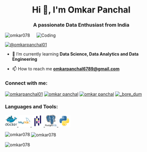 <h1 align="center">Hi 👋, I'm Omkar Panchal</h1>
<h3 align="center">A passionate Data Enthusiast from India</h3>
<img align="right" alt="Coding" width="400" src="https://cdn.dribbble.com/users/116207...">


<p align="left"> <img src="https://komarev.com/ghpvc/?username=omkar078&label=Profile%20views&color=0e75b6&style=flat" alt="omkar078" /> </p>

<p align="left"> <a href="https://twitter.com/@omkarpanchal01" target="blank"><img src="https://img.shields.io/twitter/follow/omkarpanchal01?logo=twitter&style=for-the-badge" alt="@omkarpanchal01" /></a> </p>

- 🌱 I’m currently learning **Data Science, Data Analytics and Data Engineering**

- 📫 How to reach me **omkarpanchal6789@gmail.com**

<h3 align="left">Connect with me:</h3>
<p align="left">
<a href="https://twitter.com/@omkarpanchal01" target="blank"><img align="center" src="https://raw.githubusercontent.com/rahuldkjain/github-profile-readme-generator/master/src/images/icons/Social/twitter.svg" alt="omkarpanchal01" height="30" width="40" /></a>
<a href="https://linkedin.com/in/omkar panchal" target="blank"><img align="center" src="https://raw.githubusercontent.com/rahuldkjain/github-profile-readme-generator/master/src/images/icons/Social/linked-in-alt.svg" alt="omkar panchal" height="30" width="40" /></a>
<a href="https://fb.com/omkar panchal" target="blank"><img align="center" src="https://raw.githubusercontent.com/rahuldkjain/github-profile-readme-generator/master/src/images/icons/Social/facebook.svg" alt="omkar panchal" height="30" width="40" /></a>
<a href="https://instagram.com/_bore_dum" target="blank"><img align="center" src="https://raw.githubusercontent.com/rahuldkjain/github-profile-readme-generator/master/src/images/icons/Social/instagram.svg" alt="_bore_dum" height="30" width="40" /></a>
</p>

<h3 align="left">Languages and Tools:</h3>
<p align="left"> <a href="https://www.docker.com/" target="_blank" rel="noreferrer"> <img src="https://raw.githubusercontent.com/devicons/devicon/master/icons/docker/docker-original-wordmark.svg" alt="docker" width="40" height="40"/> </a> <a href="https://www.mysql.com/" target="_blank" rel="noreferrer"> <img src="https://raw.githubusercontent.com/devicons/devicon/master/icons/mysql/mysql-original-wordmark.svg" alt="mysql" width="40" height="40"/> </a> <a href="https://pandas.pydata.org/" target="_blank" rel="noreferrer"> <img src="https://raw.githubusercontent.com/devicons/devicon/2ae2a900d2f041da66e950e4d48052658d850630/icons/pandas/pandas-original.svg" alt="pandas" width="40" height="40"/> </a> <a href="https://www.postgresql.org" target="_blank" rel="noreferrer"> <img src="https://raw.githubusercontent.com/devicons/devicon/master/icons/postgresql/postgresql-original-wordmark.svg" alt="postgresql" width="40" height="40"/> </a> <a href="https://www.python.org" target="_blank" rel="noreferrer"> <img src="https://raw.githubusercontent.com/devicons/devicon/master/icons/python/python-original.svg" alt="python" width="40" height="40"/> </a> </p>

<p><img align="left" src="https://github-readme-stats.vercel.app/api/top-langs?username=omkar078&show_icons=true&locale=en&layout=compact" alt="omkar078" /></p>

<p>&nbsp;<img align="center" src="https://github-readme-stats.vercel.app/api?username=omkar078&show_icons=true&locale=en" alt="omkar078" /></p>

<p><img align="center" src="https://github-readme-streak-stats.herokuapp.com/?user=omkar078&" alt="omkar078" /></p>
